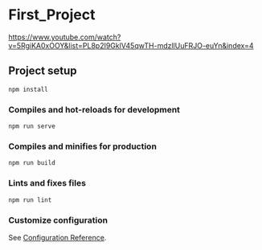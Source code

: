 # First_Project
https://www.youtube.com/watch?v=5RgiKA0xOOY&list=PL8p2I9GklV45qwTH-mdzllUuFRJO-euYn&index=4

## Project setup
```
npm install
```

### Compiles and hot-reloads for development
```
npm run serve
```

### Compiles and minifies for production
```
npm run build
```

### Lints and fixes files
```
npm run lint
```

### Customize configuration
See [Configuration Reference](https://cli.vuejs.org/config/).
